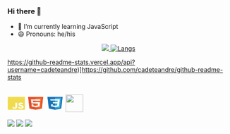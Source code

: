 ### Hi there 👋

- 🌱 I’m currently learning JavaScript
- 😄 Pronouns: he/his

<div align="center">
  <a href="https://github.com/cadeteandre">
  <img height="180em" src="https://github-readme-stats.vercel.app/api?username=cadeteandre&show_icons=true&theme=midnight-purple&include_all_commits=true&count_private=true"/>
  <img height="180em" width="400em" alt="Langs"src="https://github-readme-stats.vercel.app/api/top-langs/?username=cadeteandre&layout=compact&langs_count=7&theme=midnight-purple"/>
</div>
  
  https://github-readme-stats.vercel.app/api?username=cadeteandre)]https://github.com/cadeteandre/github-readme-stats

 <br> 
  
<div style="display: inline_block"> <!-- devicons -->
  <img align="center" height="30" width="40" src="https://raw.githubusercontent.com/devicons/devicon/master/icons/javascript/javascript-plain.svg">
  <img align="center" height="30" width="40" src="https://raw.githubusercontent.com/devicons/devicon/master/icons/html5/html5-original.svg">
  <img align="center" height="30" width="40" src="https://raw.githubusercontent.com/devicons/devicon/master/icons/css3/css3-original.svg">
  <img align="center" height="40" width="40" src="https://cdn.jsdelivr.net/gh/devicons/devicon/icons/bootstrap/bootstrap-original.svg">
</div>

<br>

<div> <!-- social media icons -->
  <a href="https://instagram.com/cadeteandre" target="_blank"><img src="https://img.shields.io/badge/-Instagram-%23E4405F?style=for-the-badge&logo=instagram&logoColor=white" target="_blank"></a>
  <a href = "mailto:andrecadete70@gmail.com"><img src="https://img.shields.io/badge/Gmail-D14836?style=for-the-badge&logo=gmail&logoColor=white"></a>
  <a href="https://www.linkedin.com/in/andr%C3%A9-cad%C3%AAte-336660169/" target="_blank"><img src="https://img.shields.io/badge/-LinkedIn-%230077B5?style=for-the-badge&logo=linkedin&logoColor=white" target="_blank"></a> 
</div>
